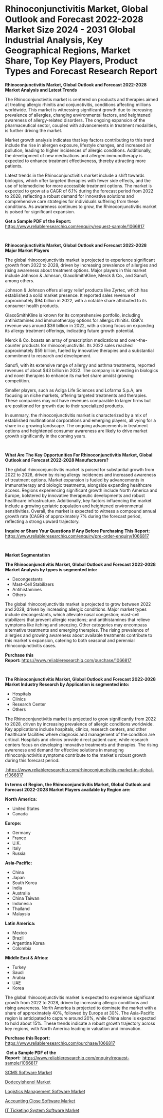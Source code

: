 <p><h1>Rhinoconjunctivitis Market, Global Outlook and Forecast 2022-2028 Market Size 2024 - 2031 Global Industrial Analysis, Key Geographical Regions, Market Share, Top Key Players, Product Types and Forecast Research Report</h1></p><p><strong>Rhinoconjunctivitis Market, Global Outlook and Forecast 2022-2028 Market Analysis and Latest Trends</strong></p>
<p><p>The Rhinoconjunctivitis market is centered on products and therapies aimed at treating allergic rhinitis and conjunctivitis, conditions affecting millions worldwide. This market is witnessing significant growth due to increasing prevalence of allergies, changing environmental factors, and heightened awareness of allergy-related disorders. The ongoing expansion of the pharmaceutical sector, coupled with advancements in treatment modalities, is further driving the market.</p><p>Market growth analysis indicates that key factors contributing to this trend include the rise in allergen exposure, lifestyle changes, and increased air pollution, leading to higher incidences of allergic conditions. Additionally, the development of new medications and allergen immunotherapy is expected to enhance treatment effectiveness, thereby attracting more patients.</p><p>Latest trends in the Rhinoconjunctivitis market include a shift towards biologics, which offer targeted therapies with fewer side effects, and the use of telemedicine for more accessible treatment options. The market is expected to grow at a CAGR of 6.1% during the forecast period from 2022 to 2028, reflecting a robust demand for innovative solutions and comprehensive care strategies for individuals suffering from these conditions. As awareness continues to grow, the Rhinoconjunctivitis market is poised for significant expansion.</p></p>
<p><strong>Get a Sample PDF of the Report:&nbsp;</strong> <a href="https://www.reliableresearchiq.com/enquiry/request-sample/1066817">https://www.reliableresearchiq.com/enquiry/request-sample/1066817</a></p>
<p>&nbsp;</p>
<p><strong>Rhinoconjunctivitis Market, Global Outlook and Forecast 2022-2028 Major Market Players</strong></p>
<p><p>The global rhinoconjunctivitis market is projected to experience significant growth from 2022 to 2028, driven by increasing prevalence of allergies and rising awareness about treatment options. Major players in this market include Johnson & Johnson, GlaxoSmithKline, Merck & Co., and Sanofi, among others.</p><p>Johnson & Johnson offers allergy relief products like Zyrtec, which has established a solid market presence. It reported sales revenue of approximately $94 billion in 2022, with a notable share attributed to its consumer health products.</p><p>GlaxoSmithKline is known for its comprehensive portfolio, including antihistamines and immunotherapy options for allergic rhinitis. GSK's revenue was around $36 billion in 2022, with a strong focus on expanding its allergy treatment offerings, indicating future growth potential.</p><p>Merck & Co. boasts an array of prescription medications and over-the-counter products for rhinoconjunctivitis. Its 2022 sales reached approximately $59 billion, fueled by innovative therapies and a substantial commitment to research and development.</p><p>Sanofi, with its extensive range of allergy and asthma treatments, reported revenues of about $43 billion in 2022. The company is investing in biologics and novel therapies to enhance its market share amidst growing competition.</p><p>Smaller players, such as Adiga Life Sciences and Lofarma S.p.A, are focusing on niche markets, offering targeted treatments and therapies. These companies may not have revenues comparable to larger firms but are positioned for growth due to their specialized products.</p><p>In summary, the rhinoconjunctivitis market is characterized by a mix of established multinational corporations and emerging players, all vying for a share in a growing landscape. The ongoing advancements in treatment options and heightened consumer awareness are likely to drive market growth significantly in the coming years.</p></p>
<p>&nbsp;</p>
<p><strong>What Are The Key Opportunities For Rhinoconjunctivitis Market, Global Outlook and Forecast 2022-2028 Manufacturers?</strong></p>
<p><p>The global rhinoconjunctivitis market is poised for substantial growth from 2022 to 2028, driven by rising allergy incidences and increased awareness of treatment options. Market expansion is fueled by advancements in immunotherapy and biologic treatments, alongside expanding healthcare access. Regions experiencing significant growth include North America and Europe, bolstered by innovative therapeutic developments and robust healthcare infrastructure. Additionally, key factors influencing the market include a growing geriatric population and heightened environmental sensitivities. Overall, the market is expected to witness a compound annual growth rate (CAGR) of approximately 7% during the forecast period, reflecting a strong upward trajectory.</p></p>
<p><strong>Inquire or Share Your Questions If Any Before Purchasing This Report:</strong> <a href="https://www.reliableresearchiq.com/enquiry/pre-order-enquiry/1066817">https://www.reliableresearchiq.com/enquiry/pre-order-enquiry/1066817</a></p>
<p>&nbsp;</p>
<p><strong>Market Segmentation</strong></p>
<p><strong>The Rhinoconjunctivitis Market, Global Outlook and Forecast 2022-2028 Market Analysis by types is segmented into:</strong></p>
<p><ul><li>Decongestants</li><li>Mast-Cell Stabilizers</li><li>Antihistamines</li><li>Others</li></ul></p>
<p><p>The global rhinoconjunctivitis market is projected to grow between 2022 and 2028, driven by increasing allergic conditions. Major market types include decongestants, which alleviate nasal congestion; mast-cell stabilizers that prevent allergic reactions; and antihistamines that relieve symptoms like itching and sneezing. Other categories may encompass alternative treatments and emerging therapies. The rising prevalence of allergies and growing awareness about available treatments contribute to this market's expansion, catering to both seasonal and perennial rhinoconjunctivitis cases.</p></p>
<p><strong>Purchase this Report:&nbsp;</strong><a href="https://www.reliableresearchiq.com/purchase/1066817">https://www.reliableresearchiq.com/purchase/1066817</a></p>
<p>&nbsp;</p>
<p><strong>The Rhinoconjunctivitis Market, Global Outlook and Forecast 2022-2028 Market Industry Research by Application is segmented into:</strong></p>
<p><ul><li>Hospitals</li><li>Clinics</li><li>Research Center</li><li>Others</li></ul></p>
<p><p>The Rhinoconjunctivitis market is projected to grow significantly from 2022 to 2028, driven by increasing prevalence of allergic conditions worldwide. Key applications include hospitals, clinics, research centers, and other healthcare facilities where diagnosis and management of the condition are critical. Hospitals and clinics provide direct patient care, while research centers focus on developing innovative treatments and therapies. The rising awareness and demand for effective solutions in managing rhinoconjunctivitis symptoms contribute to the market's robust growth during this forecast period.</p></p>
<p><a href="https://www.reliableresearchiq.com/rhinoconjunctivitis-market-in-global-r1066817">&nbsp;https://www.reliableresearchiq.com/rhinoconjunctivitis-market-in-global-r1066817</a></p>
<p><strong>In terms of Region, the Rhinoconjunctivitis Market, Global Outlook and Forecast 2022-2028 Market Players available by Region are:</strong></p>
<p>
    <p> <strong> North America: </strong>
        <ul>
            <li>United States</li>
            <li>Canada</li>
        </ul>
        </p> 
    <p> <strong> Europe: </strong>
        <ul>
            <li>Germany</li>
            <li>France</li>
            <li>U.K.</li>
            <li>Italy</li>
            <li>Russia</li>
        </ul>
        </p> 
    <p> <strong> Asia-Pacific: </strong>
        <ul>
            <li>China</li>
            <li>Japan</li>
            <li>South Korea</li>
            <li>India</li>
            <li>Australia</li>
            <li>China Taiwan</li>
            <li>Indonesia</li>
            <li>Thailand</li>
            <li>Malaysia</li>
        </ul>
        </p> 
    <p> <strong> Latin America: </strong>
        <ul>
            <li>Mexico</li>
            <li>Brazil</li>
            <li>Argentina Korea</li>
            <li>Colombia</li>
        </ul>
        </p> 
    <p> <strong> Middle East & Africa: </strong>
        <ul>
            <li>Turkey</li>
            <li>Saudi</li>
            <li>Arabia</li>
            <li>UAE</li>
            <li>Korea</li>
        </ul>
    </p>
    </p>
<p><p>The global rhinoconjunctivitis market is expected to experience significant growth from 2022 to 2028, driven by increasing allergic conditions and rising awareness. North America is projected to dominate the market with a share of approximately 40%, followed by Europe at 30%. The Asia-Pacific region is anticipated to capture around 20%, while China alone is expected to hold about 15%. These trends indicate a robust growth trajectory across key regions, with North America leading in valuation and innovation.</p></p>
<p><strong>Purchase this Report: </strong><a href="https://www.reliableresearchiq.com/purchase/1066817">https://www.reliableresearchiq.com/purchase/1066817</a></p>
<p>&nbsp;<strong>Get a Sample PDF of the Report:&nbsp;&nbsp;</strong><a href="https://www.reliableresearchiq.com/enquiry/request-sample/1066817">https://www.reliableresearchiq.com/enquiry/request-sample/1066817</a></p>
<p><strong></strong></p>
<p><p><a href="https://www.linkedin.com/pulse/pioneering-growth-analyzing-global-scms-software-market-dynamics-thidf?trackingId=%2Fu1NBSt2TCaGp%2BxpXqmrwg%3D%3D">SCMS Software Market</a></p><p><a href="https://www.linkedin.com/pulse/insights-dodecylphenol-market-players-size-geographical-6zsgf?trackingId=IesGdgu3RUCWpyAJjjexJA%3D%3D">Dodecylphenol Market</a></p><p><a href="https://www.linkedin.com/pulse/logistics-management-software-market-industry-trends-xoadf?trackingId=KdD4NRZiTbaCW5kWVAyORw%3D%3D">Logistics Management Software Market</a></p><p><a href="https://www.linkedin.com/pulse/global-accounting-close-software-market-sector-types-applications-ksurf?trackingId=23kb18%2FCRDuGiqlQ6ovpVA%3D%3D">Accounting Close Software Market</a></p><p><a href="https://www.linkedin.com/pulse/ticketing-system-software-market-global-share-ranking-nznlf?trackingId=ACCPe2jFT3KpaE%2F8TSP6BA%3D%3D">IT Ticketing System Software Market</a></p></p>